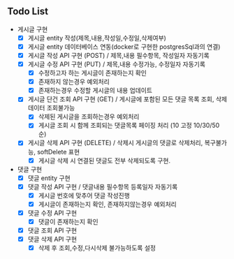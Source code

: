 ## Todo List
- 게시글 구현
  - [X] 게시글 entity 작성(제목,내용,작성일,수정일,삭제여부)
  - [X] 게시글 entity 데이터베이스 연동(docker로 구현한 postgresSql과의 연결)
  - [X] 게시글 작성 API 구현 (POST) / 제목,내용 필수항목, 작성일자 자동기록
  - [X] 게시글 수정 API 구현 (PUT) / 제목,내용 수정가능, 수정일자 자동기록
    - [X] 수정하고자 하는 게시글이 존재하는지 확인
    - [X] 존재하지 않는경우 예외처리
    - [X] 존재하는경우 수정할 게시글의 내용 업데이트
  - [X] 게시글 단건 조회 API 구현 (GET) / 게시글에 포함된 모든 댓글 목록 조회, 삭제데이터 조회불가능
    - [X] 삭제된 게시글을 조회하는경우 예외처리
    - [X] 게시글 조회 시 함께 조회되는 댓글목록 페이징 처리 (10 고정 10/30/50 순)
  - [X] 게시글 삭제 API 구현 (DELETE) / 삭제시 게시글의 댓글로 삭제처리, 복구불가능, softDelete 표현
    - [X] 게시글 삭제 시 연결된 댓글도 전부 삭제되도록 구현.

- 댓글 구현
  - [X] 댓글 entity 구현
  - [X] 댓글 작성 API 구현 / 댓글내용 필수항목 등록일자 자동기록
    - [X] 게시글 번호에 맞추어 댓글 작성진행
    - [X] 게시글이 존재하는지 확인, 존재하지않는경우 예외처리
  - [X] 댓글 수정 API 구현
    - [X] 댓글이 존재하는지 확인
  - [X] 댓글 조회 API 구현
  - [X] 댓글 삭제 API 구현
    - [X] 삭제 후 조회,수정,다시삭제 불가능하도록 설정
